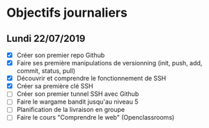 # Objectifs journaliers

## Lundi 22/07/2019


* [x] Créer son premier repo Github
* [x] Faire ses première manipulations de versionning (init, push, add, commit, status, pull)
* [x] Découvrir et comprendre le fonctionnement de SSH
* [x] Créer sa première clé SSH
* [ ] Créer son premier tunnel SSH avec Github
* [ ] Faire le wargame bandit jusqu'au niveau 5 
* [ ] Planification de la livraison en groupe
* [ ] Faire le cours "Comprendre le web" (Openclassrooms)
